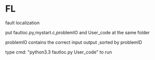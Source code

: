 FL
==

fault localization


put fautloc.py,mystart.c,problemIO and User_code at the same folder

problemIO contains the correct input output ,sorted by problemID

type cmd: "python3.3 fautloc.py User_code" to run
